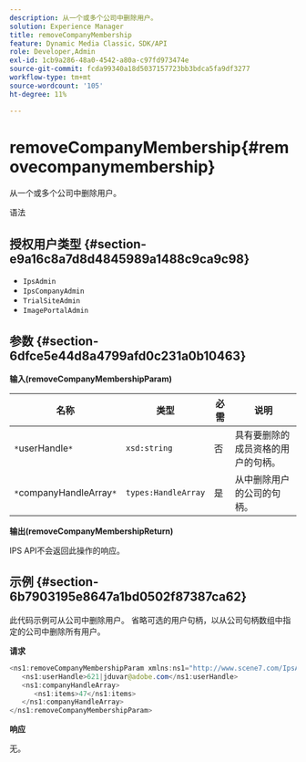 ```yaml
---
description: 从一个或多个公司中删除用户。
solution: Experience Manager
title: removeCompanyMembership
feature: Dynamic Media Classic，SDK/API
role: Developer,Admin
exl-id: 1cb9a286-48a0-4542-a80a-c97fd973474e
source-git-commit: fcda99340a18d5037157723bb3bdca5fa9df3277
workflow-type: tm+mt
source-wordcount: '105'
ht-degree: 11%

---
```


# removeCompanyMembership{#removecompanymembership}

从一个或多个公司中删除用户。

语法

## 授权用户类型 {#section-e9a16c8a7d8d4845989a1488c9ca9c98}

* `IpsAdmin`
* `IpsCompanyAdmin`
* `TrialSiteAdmin`
* `ImagePortalAdmin`

## 参数 {#section-6dfce5e44d8a4799afd0c231a0b10463}

**输入(removeCompanyMembershipParam)**

| 名称 | 类型 | 必需 | 说明 |
|---|---|---|---|
| `*`userHandle`*` | `xsd:string` | 否 | 具有要删除的成员资格的用户的句柄。 |
| `*`companyHandleArray`*` | `types:HandleArray` | 是 | 从中删除用户的公司的句柄。 |

**输出(removeCompanyMembershipReturn)**

IPS API不会返回此操作的响应。

## 示例 {#section-6b7903195e8647a1bd0502f87387ca62}

此代码示例可从公司中删除用户。 省略可选的用户句柄，以从公司句柄数组中指定的公司中删除所有用户。

**请求**

```java
<ns1:removeCompanyMembershipParam xmlns:ns1="http://www.scene7.com/IpsApi/xsd">
   <ns1:userHandle>621|jduvar@adobe.com</ns1:userHandle>
   <ns1:companyHandleArray>
      <ns1:items>47</ns1:items>
   </ns1:companyHandleArray>
</ns1:removeCompanyMembershipParam>
```

**响应**

无。
